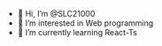 - 👋 Hi, I’m @SLC21000
- 👀 I’m interested in Web programming
- 🌱 I’m currently learning React-Ts

<!---
SLC21000/SLC21000 is a ✨ special ✨ repository because its `README.md` (this file) appears on your GitHub profile.
You can click the Preview link to take a look at your changes.
--->
